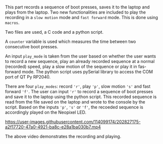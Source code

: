 This part records a sequence of boot presses, saves it to the laptop and plays from the laptop. Two new functionalities are included to play the recording in a `slow motion` mode and `fast forward` mode. This is done using `macros`.

Two files are used, a C code and a python script. 

A `counter` variable is used which measures the time between two consecutive boot presses. 

An input `play_mode` is taken from the user based on whether the user wants to record a new sequence, play an already recorded sequence at a normal (recorded) speed, play a slow motion of the sequence or play it in fas-forward mode. The python script uses pySerial library to access the COM port of QT Py RP2040. 

There are four `play_modes`: record `'r'`, play `'p'`, slow motion `'s'` and fast forward `'f'`. The user can input `'r'` to record a sequence of boot presses and save it to the laptop using the python script. This recorded sequence is read from the file saved on the laptop and wrote to the console by the script. Based on the inputs  `'p'`, `'s'` or `'f'`, the recoeded sequence is accordingly played on the Neopixel LED. 


https://user-images.githubusercontent.com/114099174/202827175-a2f17720-47a0-4921-ba8c-e28a1ba030b7.mp4


The above video demonstrates the recording and playing.
